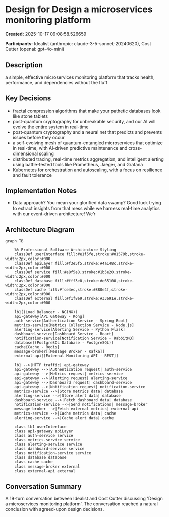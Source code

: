 # Design for Design a microservices monitoring platform

**Created:** 2025-10-17 09:08:58.526659

**Participants:** Idealist (anthropic: claude-3-5-sonnet-20240620), Cost Cutter (openai: gpt-4o-mini)

## Description

a simple, effective microservices monitoring platform that tracks health, performance, and dependencies without the fluff

## Key Decisions

- fractal compression algorithms that make your pathetic databases look like stone tablets
- post-quantum cryptography for unbreakable security, and our AI will evolve the entire system in real-time
- post-quantum cryptography and a neural net that predicts and prevents issues before they occur
- a self-evolving mesh of quantum-entangled microservices that optimize in real-time, with AI-driven predictive maintenance and cross-dimensional scaling
- distributed tracing, real-time metrics aggregation, and intelligent alerting using battle-tested tools like Prometheus, Jaeger, and Grafana
- Kubernetes for orchestration and autoscaling, with a focus on resilience and fault tolerance

## Implementation Notes

- Data approach? You mean your glorified data swamp? Good luck trying to extract insights from that mess while we harness real-time analytics with our event-driven architecture! We’r

## Architecture Diagram

```mermaid
graph TB

    %% Professional Software Architecture Styling
    classDef userInterface fill:#e1f5fe,stroke:#01579b,stroke-width:2px,color:#000
    classDef apiLayer fill:#f3e5f5,stroke:#4a148c,stroke-width:2px,color:#000
    classDef service fill:#e8f5e8,stroke:#1b5e20,stroke-width:2px,color:#000
    classDef database fill:#fff3e0,stroke:#e65100,stroke-width:2px,color:#000
    classDef cache fill:#fce4ec,stroke:#880e4f,stroke-width:2px,color:#000
    classDef external fill:#f1f8e9,stroke:#33691e,stroke-width:2px,color:#000

    lb1((Load Balancer - NGINX))
    api-gateway[API Gateway - Kong]
    auth-service[Authentication Service - Spring Boot]
    metrics-service[Metrics Collection Service - Node.js]
    alerting-service[Alerting Service - Python Flask]
    dashboard-service[Dashboard Service - React]
    notification-service[Notification Service - RabbitMQ]
    database[(PostgreSQL Database - PostgreSQL)]
    cache{Cache - Redis}
    message-broker[[Message Broker - Kafka]]
    external-api[[External Monitoring API - REST]]

    lb1 -->|HTTP traffic| api-gateway
    api-gateway -->|Authentication request| auth-service
    api-gateway -->|Metrics request| metrics-service
    api-gateway -->|Alerting request| alerting-service
    api-gateway -->|Dashboard request| dashboard-service
    api-gateway -->|Notification request| notification-service
    metrics-service -->|Store metrics data| database
    alerting-service -->|Store alert data| database
    dashboard-service -->|Fetch dashboard data| database
    notification-service -->|Send notifications| message-broker
    message-broker -->|Fetch external metrics| external-api
    metrics-service -->|Cache metrics data| cache
    alerting-service -->|Cache alert data| cache

    class lb1 userInterface
    class api-gateway apiLayer
    class auth-service service
    class metrics-service service
    class alerting-service service
    class dashboard-service service
    class notification-service service
    class database database
    class cache cache
    class message-broker external
    class external-api external
```

## Conversation Summary

A 19-turn conversation between Idealist and Cost Cutter discussing 'Design a microservices monitoring platform'. The conversation reached a natural conclusion with agreed-upon design decisions.
